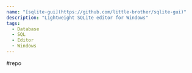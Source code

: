 ```yaml
---
name: "[sqlite-gui](https://github.com/little-brother/sqlite-gui)"
description: "Lightweight SQLite editor for Windows"
tags:
  - Database
  - SQL
  - Editor
  - Windows
---
```

#repo